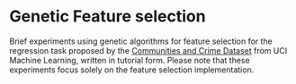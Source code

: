 # Genetic Feature selection
Brief experiments using genetic algorithms for feature selection for the regression task proposed by the <a href="http://archive.ics.uci.edu/ml/datasets/communities+and+crime">Communities and Crime Dataset</a> from UCI Machine Learning, written in tutorial form. Please note that these experiments focus solely on the feature selection implementation.
